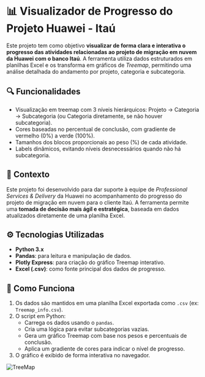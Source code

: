 # 📊 Visualizador de Progresso do Projeto Huawei - Itaú

Este projeto tem como objetivo **visualizar de forma clara e interativa o progresso das atividades relacionadas ao projeto de migração em nuvem da Huawei com o banco Itaú**. A ferramenta utiliza dados estruturados em planilhas Excel e os transforma em gráficos de *Treemap*, permitindo uma análise detalhada do andamento por projeto, categoria e subcategoria.

## 🔍 Funcionalidades

- Visualização em treemap com 3 níveis hierárquicos: Projeto → Categoria → Subcategoria (ou Categoria diretamente, se não houver subcategoria).
- Cores baseadas no percentual de conclusão, com gradiente de vermelho (0%) a verde (100%).
- Tamanhos dos blocos proporcionais ao peso (%) de cada atividade.
- Labels dinâmicos, evitando níveis desnecessários quando não há subcategoria.

## 💼 Contexto

Este projeto foi desenvolvido para dar suporte à equipe de *Professional Services & Delivery* da Huawei no acompanhamento do progresso do projeto de migração em nuvem para o cliente Itaú. A ferramenta permite uma **tomada de decisão mais ágil e estratégica**, baseada em dados atualizados diretamente de uma planilha Excel.

## ⚙️ Tecnologias Utilizadas

- **Python 3.x**
- **Pandas**: para leitura e manipulação de dados.
- **Plotly Express**: para criação do gráfico Treemap interativo.
- **Excel (.csv)**: como fonte principal dos dados de progresso.

## 🧠 Como Funciona

1. Os dados são mantidos em uma planilha Excel exportada como `.csv` (ex: `Treemap_info.csv`).
2. O script em Python:
   - Carrega os dados usando o `pandas`.
   - Cria uma lógica para evitar subcategorias vazias.
   - Gera um gráfico Treemap com base nos pesos e percentuais de conclusão.
   - Aplica um gradiente de cores para indicar o nível de progresso.
3. O gráfico é exibido de forma interativa no navegador.

![TreeMap](https://i.ibb.co/rGbPDKkg/Map2.png)
